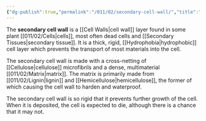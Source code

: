 ```yaml
---
{"dg-publish":true,"permalink":"/011/02/secondary-cell-wall/","title":"Secondary Cell Wall","tags":["BIOL412"],"noteIcon":"1","created":"2024-09-26T13:45:04.126-07:00","updated":"2024-10-03T23:11:08.689-07:00"}
---
```


The **secondary cell wall** is a [[Cell Walls\|cell wall]] layer found in some plant [[011/02/Cells\|cells]], most often dead cells and [[Secondary Tissues\|secondary tissue]]. It is a thick, rigid, [[Hydrophobia\|hydrophobic]] cell layer which prevents the transport of most materials into the cell.

The secondary cell wall is made with a cross-netting of [[Cellulose\|cellulose]] microfibrils and a dense, multimaterial [[011/02/Matrix\|matrix]]. The matrix is primarily made from [[011/02/Lignin\|lignin]] and [[Hemicellulose\|hemicellulose]], the former of which causing the cell wall to harden and waterproof.

The secondary cell wall is so rigid that it prevents further growth of the cell. When it is deposited, the cell is expected to die, although there is a chance that it may not.